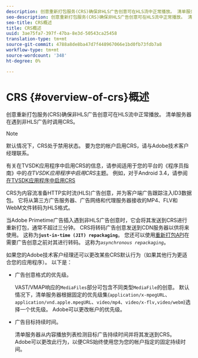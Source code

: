 ```yaml
---
description: 创意重新打包服务(CRS)确保非HLS广告创意可在HLS流中正常播放。 清单服务器在遇到非HLS广告时调用CRS。
seo-description: 创意重新打包服务(CRS)确保非HLS广告创意可在HLS流中正常播放。 清单服务器在遇到非HLS广告时调用CRS。
seo-title: CRS概述
title: CRS概述
uuid: 3ae75fa7-397f-47ba-8e3d-50543ca25458
translation-type: tm+mt
source-git-commit: 4788a8de8ba47d7f448967066e1bd0fb73fdb7a8
workflow-type: tm+mt
source-wordcount: '348'
ht-degree: 0%

---
```



# CRS {#overview-of-crs}概述

创意重新打包服务(CRS)确保非HLS广告创意可在HLS流中正常播放。 清单服务器在遇到非HLS广告时调用CRS。

>[!NOTE]
>
>默认情况下，CRS处于禁用状态。 要为您的帐户启用CRS，请与Adobe技术客户经理联系。
>
>有关在TVSDK应用程序中启用CRS的信息，请参阅适用于您的平台的《程序员指南》中的&#x200B;*在TVSDK应用程序中启用CRS*&#x200B;主题。 例如，对于Android 3.4，请参阅[在TVSDK应用程序中启用CRS](../../programming/tvsdk-3x-android-prog/android-3x-advertising/ad-insertion/ad-transcoding/android-3x-ad-transcoding.md)

CRS为内容流准备HTTP实时流(HLS)广告创意，并为客户端广告跟踪注入ID3数据包。 它将从第三方广告服务器、广告网络和代理服务器接收的MP4、FLV和WebM文件转码为HLS格式。

当Adobe Primetime广告插入遇到非HLS广告创意时，它会将其发送到CRS进行重新打包，通常不超过三分钟。 CRS将转码广告创意发送到CDN服务器以供将来使用。 这称为&#x200B;**`just-in-time (JIT) repackaging`**。 您还可以使用[重新打包API](../../dynamic-ad-insertion/creative-repackaging-service/api-repackage.md)在需要广告创意之前对其进行转码。 这称为&#x200B;*`asynchronous repackaging`*。

如果您的Adobe技术客户经理还可以更改某些CRS默认行为（如果其他行为更适合您的应用程序）。 以下是：

* 广告创意格式的优先级。

   VAST/VMAP响应的`MediaFiles`部分可包含不同类型`MediaFile`的创意。 默认情况下，清单服务器根据固定的优先级集(`application/x-mpegURL`、`application/vnd.apple.mpegURL`、`video/mp4`、`video/x-flv,video/webm`)选择一个优先级。 Adobe可以更改帐户的优先级。
* 广告目标持续时间。

   清单服务器从内容播放列表检测目标广告持续时间并将其发送到CRS。 Adobe可以更改此行为，以便CRS始终使用您为您的帐户指定的固定持续时间。

